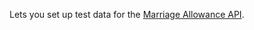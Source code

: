 Lets you set up test data for the [Marriage Allowance API](https://developer.service.hmrc.gov.uk/api-documentation/docs/api/service/marriage-allowance).